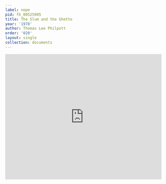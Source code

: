 ```yaml
---
label: nope
pid: fk_00525905
title: The Slum and the Ghetto
year: '1978'
author: Thomas Lee Philpott
order: '020'
layout: single
collection: documents
---
```

<iframe src="https://northwestern.app.box.com/embed/s/dv4zo0iok3gb3m5x706qqhaulnyuqjbo?sortColumn=date&view=list" width="500" height="400" frameborder="0" allowfullscreen webkitallowfullscreen msallowfullscreen></iframe>
